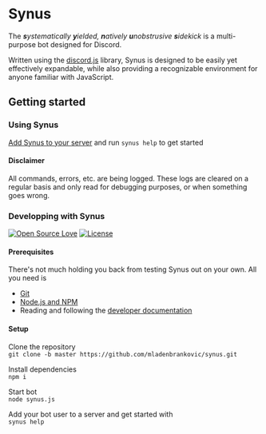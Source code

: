 # Synus

The _**s**ystematically **y**ielded, **n**atively **u**nobstrusive **s**idekick_ is a multi-purpose bot designed for Discord.

Written using the [discord.js](https://discord.js.org/#/) library, Synus is designed to be easily yet effectively expandable, while also providing a recognizable environment for anyone familiar with JavaScript.

## Getting started

### Using Synus

[Add Synus to your server](https://discordapp.com/oauth2/authorize?client_id=561922821043781653&permissions=8&scope=bot) and run `synus help` to get started

#### Disclaimer

All commands, errors, etc. are being logged. These logs are cleared on a regular basis and only read for debugging purposes, or when something goes wrong.

### Developping with Synus

[![Open Source Love](https://img.shields.io/badge/open%20source-%E2%9D%A4%EF%B8%8F-red.svg?style=flat-square)](https://en.wikipedia.org/wiki/Open_source)
[![License](https://img.shields.io/badge/License-MIT-yellow.svg?label=license&style=flat-square)](https://opensource.org/licenses/MIT)

#### Prerequisites

There's not much holding you back from testing Synus out on your own. All you need is

- [Git](https://git-scm.com/downloads)
- [Node.js and NPM](https://www.npmjs.com/get-npm)
- Reading and following the [developer documentation](./docs/developer-documentation.md)

#### Setup

Clone the repository<br>`git clone -b master https://github.com/mladenbrankovic/synus.git`

Install dependencies<br>`npm i`
  
Start bot<br>`node synus.js`
  
Add your bot user to a server and get started with<br>`synus help`